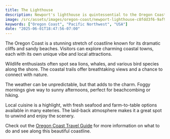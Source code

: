 ```yaml
---
title: The Lighthouse
description: Newport's lighthouse is quintessential to the Oregon Coast, guiding ships safely through the rugged waters. It's a symbol of maritime history and a popular spot for visitors.
image: /src/assets/images/oregon-coast/newport-lighthouse-c8fdd3f6-9af9-47da-aa9d-29dc27d79dbc.jpg
keywords: ["Oregon Coast", "Pacific Northwest", "USA"]
date: "2025-06-01T18:47:56-07:00"
---
```


The Oregon Coast is a stunning stretch of coastline known for its dramatic cliffs and sandy beaches. Visitors can explore charming coastal towns, each with its own unique vibe and local attractions.  

Wildlife enthusiasts often spot sea lions, whales, and various bird species along the shore. The coastal trails offer breathtaking views and a chance to connect with nature.  

The weather can be unpredictable, but that adds to the charm. Foggy mornings give way to sunny afternoons, perfect for beachcombing or hiking.  

Local cuisine is a highlight, with fresh seafood and farm-to-table options available in many eateries. The laid-back atmosphere makes it a great spot to unwind and enjoy the scenery.  

Check out the [Oregon Coast Travel Guide](https://www.oregon.gov/parks/visit/Pages/coast.aspx) for more information on what to do and see along this beautiful coastline.  
